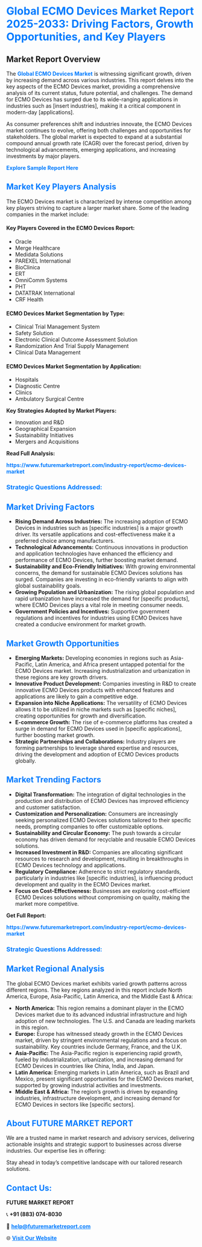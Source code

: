 <h1 style="color: #007BFF;">Global ECMO Devices Market Report 2025-2033: Driving Factors, Growth Opportunities, and Key Players</h1>

<section id="overview">
<h2>Market Report Overview</h2>
<p>The <a href="https://www.futuremarketreport.com/industry-report/ecmo-devices-market" style="color: #007BFF; text-decoration: none;"><strong>Global ECMO Devices Market</strong></a> is witnessing significant growth, driven by increasing demand across various industries. This report delves into the key aspects of the ECMO Devices market, providing a comprehensive analysis of its current status, future potential, and challenges. The demand for ECMO Devices has surged due to its wide-ranging applications in industries such as [insert industries], making it a critical component in modern-day [applications].</p>
<p>As consumer preferences shift and industries innovate, the ECMO Devices market continues to evolve, offering both challenges and opportunities for stakeholders. The global market is expected to expand at a substantial compound annual growth rate (CAGR) over the forecast period, driven by technological advancements, emerging applications, and increasing investments by major players.</p>
</section>

<section id="overview">
<p><a href="https://www.futuremarketreport.com/request-sample/reportId=34496" style="color: #007BFF; text-decoration: none;"><strong>Explore Sample Report Here</strong></a></p>
</section>

<section id="key-players">
<h2 style="color: #007BFF;">Market Key Players Analysis</h2>
<p>The ECMO Devices market is characterized by intense competition among key players striving to capture a larger market share. Some of the leading companies in the market include:</p>
<h4>Key Players Covered in the ECMO Devices Report:</h4>
<ul><li>Oracle</li><li>Merge Healthcare</li><li>Medidata Solutions</li><li>PAREXEL International</li><li>BioClinica</li><li>ERT</li><li>OmniComm Systems</li><li>PHT</li><li>DATATRAK International</li><li>CRF Health</li></ul>
<h4>ECMO Devices Market Segmentation by Type:</h4>
<ul><li>Clinical Trial Management System</li><li>Safety Solution</li><li>Electronic Clinical Outcome Assessment Solution</li><li>Randomization And Trial Supply Management</li><li>Clinical Data Management</li></ul>

<h4>ECMO Devices Market Segmentation by Application:</h4>
<ul><li>Hospitals</li><li>Diagnostic Centre</li><li>Clinics</li><li>Ambulatory Surgical Centre</li></ul>
<p><strong>Key Strategies Adopted by Market Players:</strong></p>
<ul>
<li>Innovation and R&D</li>
<li>Geographical Expansion</li>
<li>Sustainability Initiatives</li>
<li>Mergers and Acquisitions</li>
</ul>
</section>

<section>
<p><strong>Read Full Analysis: </strong></p><a href="https://www.futuremarketreport.com/industry-report/ecmo-devices-market" style="color: #007BFF; text-decoration: none;"><strong>https://www.futuremarketreport.com/industry-report/ecmo-devices-market</strong></a>
<h3 style="color: #007BFF;">Strategic Questions Addressed:</h3>
</section>

<section id="driving-factors">
<h2 style="color: #007BFF;">Market Driving Factors</h2>
<ul>
<li><strong>Rising Demand Across Industries:</strong> The increasing adoption of ECMO Devices in industries such as [specific industries] is a major growth driver. Its versatile applications and cost-effectiveness make it a preferred choice among manufacturers.</li>
<li><strong>Technological Advancements:</strong> Continuous innovations in production and application technologies have enhanced the efficiency and performance of ECMO Devices, further boosting market demand.</li>
<li><strong>Sustainability and Eco-Friendly Initiatives:</strong> With growing environmental concerns, the demand for sustainable ECMO Devices solutions has surged. Companies are investing in eco-friendly variants to align with global sustainability goals.</li>
<li><strong>Growing Population and Urbanization:</strong> The rising global population and rapid urbanization have increased the demand for [specific products], where ECMO Devices plays a vital role in meeting consumer needs.</li>
<li><strong>Government Policies and Incentives:</strong> Supportive government regulations and incentives for industries using ECMO Devices have created a conducive environment for market growth.</li>
</ul>
</section>

<section id="growth-opportunities">
<h2 style="color: #007BFF;">Market Growth Opportunities</h2>
<ul>
<li><strong>Emerging Markets:</strong> Developing economies in regions such as Asia-Pacific, Latin America, and Africa present untapped potential for the ECMO Devices market. Increasing industrialization and urbanization in these regions are key growth drivers.</li>
<li><strong>Innovative Product Development:</strong> Companies investing in R&D to create innovative ECMO Devices products with enhanced features and applications are likely to gain a competitive edge.</li>
<li><strong>Expansion into Niche Applications:</strong> The versatility of ECMO Devices allows it to be utilized in niche markets such as [specific niches], creating opportunities for growth and diversification.</li>
<li><strong>E-commerce Growth:</strong> The rise of e-commerce platforms has created a surge in demand for ECMO Devices used in [specific applications], further boosting market growth.</li>
<li><strong>Strategic Partnerships and Collaborations:</strong> Industry players are forming partnerships to leverage shared expertise and resources, driving the development and adoption of ECMO Devices products globally.</li>
</ul>
</section>

<section id="trending-factors">
<h2 style="color: #007BFF;">Market Trending Factors</h2>
<ul>
<li><strong>Digital Transformation:</strong> The integration of digital technologies in the production and distribution of ECMO Devices has improved efficiency and customer satisfaction.</li>
<li><strong>Customization and Personalization:</strong> Consumers are increasingly seeking personalized ECMO Devices solutions tailored to their specific needs, prompting companies to offer customizable options.</li>
<li><strong>Sustainability and Circular Economy:</strong> The push towards a circular economy has driven demand for recyclable and reusable ECMO Devices solutions.</li>
<li><strong>Increased Investment in R&D:</strong> Companies are allocating significant resources to research and development, resulting in breakthroughs in ECMO Devices technology and applications.</li>
<li><strong>Regulatory Compliance:</strong> Adherence to strict regulatory standards, particularly in industries like [specific industries], is influencing product development and quality in the ECMO Devices market.</li>
<li><strong>Focus on Cost-Effectiveness:</strong> Businesses are exploring cost-efficient ECMO Devices solutions without compromising on quality, making the market more competitive.</li>
</ul>
</section>

<section>
<p><strong>Get Full Report: </strong></p><a href="https://www.futuremarketreport.com/industry-report/ecmo-devices-market" style="color: #007BFF; text-decoration: none;"><strong>https://www.futuremarketreport.com/industry-report/ecmo-devices-market</strong></a>
<h3 style="color: #007BFF;">Strategic Questions Addressed:</h3>
</section>


<section id="regional-analysis">
<h2 style="color: #007BFF;">Market Regional Analysis</h2>
<p>The global ECMO Devices market exhibits varied growth patterns across different regions. The key regions analyzed in this report include North America, Europe, Asia-Pacific, Latin America, and the Middle East & Africa:</p>
<ul>
<li><strong>North America:</strong> This region remains a dominant player in the ECMO Devices market due to its advanced industrial infrastructure and high adoption of new technologies. The U.S. and Canada are leading markets in this region.</li>
<li><strong>Europe:</strong> Europe has witnessed steady growth in the ECMO Devices market, driven by stringent environmental regulations and a focus on sustainability. Key countries include Germany, France, and the U.K.</li>
<li><strong>Asia-Pacific:</strong> The Asia-Pacific region is experiencing rapid growth, fueled by industrialization, urbanization, and increasing demand for ECMO Devices in countries like China, India, and Japan.</li>
<li><strong>Latin America:</strong> Emerging markets in Latin America, such as Brazil and Mexico, present significant opportunities for the ECMO Devices market, supported by growing industrial activities and investments.</li>
<li><strong>Middle East & Africa:</strong> The region’s growth is driven by expanding industries, infrastructure development, and increasing demand for ECMO Devices in sectors like [specific sectors].</li>
</ul>
</section>

<footer>
<h2 style="color: #007BFF;">About FUTURE MARKET REPORT</h2>
<p>We are a trusted name in market research and advisory services, delivering actionable insights and strategic support to businesses across diverse industries. Our expertise lies in offering:</p>

<p>Stay ahead in today’s competitive landscape with our tailored research solutions.</p>

<h2 style="color: #007BFF;">Contact Us:</h2>
<p><strong>FUTURE MARKET REPORT</strong></p>
<p>📞 <strong>+91 (883) 074-8030</strong></p>
<p>📧 <strong><a href="mailto:help@futuremarketreport.com" style="color: #007BFF;">help@futuremarketreport.com</a></strong></p>
<p>🌐 <strong><a href="https://www.futuremarketreport.com/" style="color: #007BFF;">Visit Our Website</a></strong></p>
</footer>